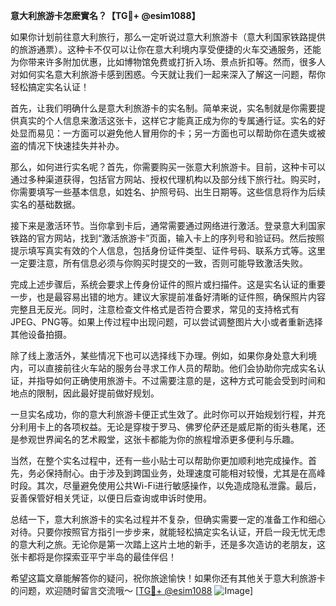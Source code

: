 **意大利旅游卡怎麽實名？【TG💪+ @esim1088】**

如果你计划前往意大利旅行，那么一定听说过意大利旅游卡（意大利国家铁路提供的旅游通票）。这种卡不仅可以让你在意大利境内享受便捷的火车交通服务，还能为你带来许多附加优惠，比如博物馆免费或打折入场、景点折扣等。然而，很多人对如何实名意大利旅游卡感到困惑。今天就让我们一起来深入了解这一问题，帮你轻松搞定实名认证！

首先，让我们明确什么是意大利旅游卡的实名制。简单来说，实名制就是你需要提供真实的个人信息来激活这张卡，这样它才能真正成为你的专属通行证。实名的好处显而易见：一方面可以避免他人冒用你的卡；另一方面也可以帮助你在遗失或被盗的情况下快速挂失并补办。

那么，如何进行实名呢？首先，你需要购买一张意大利旅游卡。目前，这种卡可以通过多种渠道获得，包括官方网站、授权代理机构以及部分线下旅行社。购买时，你需要填写一些基本信息，如姓名、护照号码、出生日期等。这些信息将作为后续实名的基础数据。

接下来是激活环节。当你拿到卡后，通常需要通过网络进行激活。登录意大利国家铁路的官方网站，找到“激活旅游卡”页面，输入卡上的序列号和验证码。然后按照提示填写真实有效的个人信息，包括身份证件类型、证件号码、联系方式等。这里一定要注意，所有信息必须与你购买时提交的一致，否则可能导致激活失败。

完成上述步骤后，系统会要求上传身份证件的照片或扫描件。这是实名认证的重要一步，也是最容易出错的地方。建议大家提前准备好清晰的证件照，确保照片内容完整且无反光。同时，注意检查文件格式是否符合要求，常见的支持格式有JPEG、PNG等。如果上传过程中出现问题，可以尝试调整图片大小或者重新选择其他设备拍摄。

除了线上激活外，某些情况下也可以选择线下办理。例如，如果你身处意大利境内，可以直接前往火车站的服务台寻求工作人员的帮助。他们会协助你完成实名认证，并指导如何正确使用旅游卡。不过需要注意的是，这种方式可能会受到时间和地点的限制，因此最好提前做好规划。

一旦实名成功，你的意大利旅游卡便正式生效了。此时你可以开始规划行程，并充分利用卡上的各项权益。无论是穿梭于罗马、佛罗伦萨还是威尼斯的街头巷尾，还是参观世界闻名的艺术殿堂，这张卡都能为你的旅程增添更多便利与乐趣。

当然，在整个实名过程中，还有一些小贴士可以帮助你更加顺利地完成操作。首先，务必保持耐心。由于涉及到跨国业务，处理速度可能相对较慢，尤其是在高峰时段。其次，尽量避免使用公共Wi-Fi进行敏感操作，以免造成隐私泄露。最后，妥善保管好相关凭证，以便日后查询或申诉时使用。

总结一下，意大利旅游卡的实名过程并不复杂，但确实需要一定的准备工作和细心对待。只要你按照官方指引一步步来，就能轻松搞定实名认证，开启一段无忧无虑的意大利之旅。无论你是第一次踏上这片土地的新手，还是多次造访的老朋友，这张卡都将是你探索亚平宁半岛的最佳伴侣！

希望这篇文章能解答你的疑问，祝你旅途愉快！如果你还有其他关于意大利旅游卡的问题，欢迎随时留言交流哦～ [[TG💪+ @esim1088](https://t.me/s/esim1088) ![Image](https://i.postimg.cc/4NQfJmqS/Snipaste-2025-05-13-00-14-12.png)]